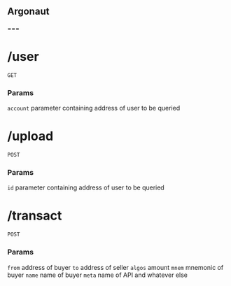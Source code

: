 ## Argonaut

===

# /user
```GET``` 

### Params
```account``` parameter containing address of user to be queried

# /upload
 ```POST```

 ### Params
 ```id``` parameter containing address of user to be queried

# /transact
```POST```

### Params
`from` address of buyer
`to` address of seller
`algos` amount
`mnem` mnemonic of buyer
`name` name of buyer
`meta` name of API and whatever else
